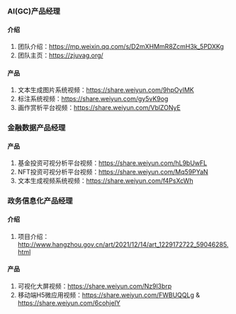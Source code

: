 ### AI(GC)产品经理
#### 介绍
1. 团队介绍：https://mp.weixin.qq.com/s/D2mXHMmR8ZcmH3k_5PDXKg
2. 团队主页：https://zjuvag.org/
#### 产品

1. 文本生成图片系统视频：https://share.weiyun.com/9hpOyIMK
2. 标注系统视频：https://share.weiyun.com/gy5vK9og
3. 画作赏析平台视频：https://share.weiyun.com/VblZONyE

### 金融数据产品经理
#### 产品
1. 基金投资可视分析平台视频：https://share.weiyun.com/hL9bUwFL
2. NFT投资可视分析平台视频：https://share.weiyun.com/Mq59PYaN
3. 文本生成视频系统视频：https://share.weiyun.com/f4PsXcWh

### 政务信息化产品经理
#### 介绍
1. 项目介绍：http://www.hangzhou.gov.cn/art/2021/12/14/art_1229172722_59046285.html
#### 产品
1. 可视化大屏视频：https://share.weiyun.com/Nz9l3brp
2. 移动端H5微应用视频：https://share.weiyun.com/FWBUQQLg & https://share.weiyun.com/6cohjelY
